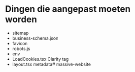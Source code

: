 # Dingen die aangepast moeten worden
- sitemap
- business-schema.json
- favicon
- robots.js
- env
- LoadCookies.tsx Clarity tag
- layout.tsx metadata#   m a s s i v e - w e b s i t e  
 
